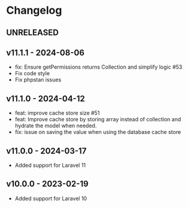# Changelog

## UNRELEASED

## v11.1.1 - 2024-08-06

- fix: Ensure getPermissions returns Collection and simplify logic #53 
- Fix code style 
- Fix phpstan issues

## v11.1.0 - 2024-04-12

- feat: improve cache store size #51
- feat: Improve cache store by storing array instead of collection and hydrate the model when needed.
- fix: issue on saving the value when using the database cache store

## v11.0.0 - 2024-03-17

- Added support for Laravel 11

## v10.0.0 - 2023-02-19

- Added support for Laravel 10
